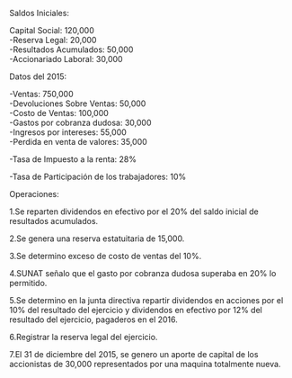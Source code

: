 Saldos Iniciales:                                           

Capital Social: 120,000                                     
-Reserva Legal: 20,000                                       
-Resultados Acumulados: 50,000                               
-Accionariado Laboral: 30,000                                

Datos del 2015: 

-Ventas: 750,000                                                           
-Devoluciones Sobre Ventas: 50,000                                                  
-Costo de Ventas: 100,000                                                               
-Gastos por cobranza dudosa: 30,000                                                               
-Ingresos por intereses: 55,000                                                               
-Perdida en venta de valores: 35,000                                                      

-Tasa de Impuesto a la renta: 28%

-Tasa de Participación de los trabajadores: 10%
                      
                      
                      
Operaciones:

1.Se reparten dividendos en efectivo por el 20% del saldo inicial de resultados acumulados.

2.Se genera una reserva estatuitaria de 15,000.

3.Se determino exceso de costo de ventas del 10%.

4.SUNAT señalo que el gasto por cobranza dudosa superaba en 20% lo permitido.

5.Se determino en la junta directiva repartir dividendos en acciones por el 10% del resultado del ejercicio y dividendos en efectivo por 12% del resultado del ejercicio, pagaderos en el 2016.

6.Registrar la reserva legal del ejercicio.

7.El 31 de diciembre del 2015, se genero un aporte de capital de los accionistas de 30,000 representados por una maquina totalmente nueva.